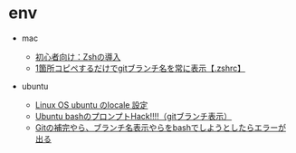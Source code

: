 # env

- mac
  - [初心者向け：Zshの導入](https://qiita.com/iwaseasahi/items/a2b00b65ebd06785b443)
  - [1箇所コピペするだけでgitブランチ名を常に表示【.zshrc】](https://suwaru.tokyo/1%E7%AE%87%E6%89%80%E3%82%B3%E3%83%94%E3%83%9A%E3%81%99%E3%82%8B%E3%81%A0%E3%81%91%E3%81%A7git%E3%83%96%E3%83%A9%E3%83%B3%E3%83%81%E5%90%8D%E3%82%92%E5%B8%B8%E3%81%AB%E8%A1%A8%E7%A4%BA%E3%80%90-zshrc/)

- ubuntu
  - [Linux OS ubuntu のlocale 設定](https://qiita.com/valzer0/items/d7166a27c156b0699655)
  - [Ubuntu bashのプロンプトHack!!!!（gitブランチ表示）](https://qiita.com/ryosukue/items/bc1eae639e3950790eb9)
  - [Gitの補完やら、ブランチ名表示やらをbashでしようとしたらエラーが出る](https://qiita.com/gekkoukisi/items/22cc855700a19a2f2c20)